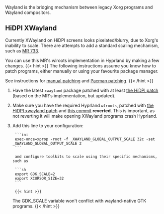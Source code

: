 Wayland is the bridging mechanism between legacy Xorg programs and Wayland
compositors.

## HiDPI XWayland

Currently XWayland on HiDPI screens looks pixelated/blurry, due to Xorg's
inability to scale.
There are attempts to add a standard scaling mechanism, such as [MR 733](https://gitlab.freedesktop.org/xorg/xserver/-/merge_requests/733).

You can use this MR's wlroots implementation in Hyprland by making a few changes.
{{< hint >}}
The following instructions assume you know how to patch programs, either
manually or using your favourite package manager.

See instructions for [manual patching](https://www.howtogeek.com/415442/how-to-apply-a-patch-to-a-file-and-create-patches-in-linux/)
and [Pacman patching](https://wiki.archlinux.org/title/Patching_packages).
{{< /hint >}}

1. Have the latest `xwayland` package patched with at least
    [the HiDPI patch](https://github.com/hyprwm/Hyprland/blob/main/nix/xwayland-hidpi.patch)
    (based on the MR's implementation, but updated).

2. Make sure you have the required Hyprland `wlroots`, patched with
    [the HiDPI xwayland patch](https://gitlab.freedesktop.org/lilydjwg/wlroots/-/commit/6c5ffcd1fee9e44780a6a8792f74ecfbe24a1ca7)
    and [this commit](https://gitlab.freedesktop.org/wlroots/wlroots/-/commit/18595000f3a21502fd60bf213122859cc348f9af)
    **reverted**. This is important, as not reverting it will make opening XWayland
    programs crash Hyprland.

3. Add this line to your configuration:

        ```ini
        exec-once=xprop -root -f _XWAYLAND_GLOBAL_OUTPUT_SCALE 32c -set _XWAYLAND_GLOBAL_OUTPUT_SCALE 2
        ```

        and configure toolkits to scale using their specific mechanisms, such as

        ```sh
        export GDK_SCALE=2
        export XCURSOR_SIZE=32
        ```

        {{< hint >}}

    The GDK_SCALE variable won't conflict with wayland-native GTK programs.
    {{< /hint >}}
